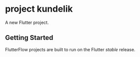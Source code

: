 # project kundelik

A new Flutter project.

## Getting Started

FlutterFlow projects are built to run on the Flutter _stable_ release.
